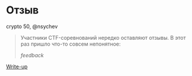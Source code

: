 # Отзыв

crypto 50, @nsychev

> Участники CTF-соревнований нередко оставляют отзывы. В этот раз пришло что-то совсем непонятное:
> 
> *feedback*

[Write-up](WRITEUP.md)
